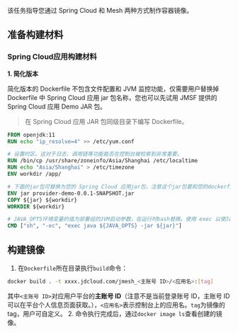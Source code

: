 该任务指导您通过 Spring Cloud 和 Mesh 两种方式制作容器镜像。

## 准备构建材料
### Spring Cloud应用构建材料

**1. 简化版本**

简化版本的 Dockerfile 不包含文件配置和 JVM 监控功能，仅需要用户替换掉 Dockerfile 中 Spring Cloud 应用 jar 包名称，您也可以先试用 JMSF 提供的 Spring Cloud 应用 Demo JAR 包。

>在 Spring Cloud 应用 JAR 包同级目录下编写 Dockerfile。

```dockerfile
FROM openjdk:11
RUN echo "ip_resolve=4" >> /etc/yum.conf

# 设置时区。这对于日志、调用链等功能能否在控制台被检索到非常重要。
RUN /bin/cp /usr/share/zoneinfo/Asia/Shanghai /etc/localtime
RUN echo "Asia/Shanghai" > /etc/timezone
ENV workdir /app/

# 下面的jar包可替换为您的 Spring Cloud 应用jar包，注意这个jar包要和您的dockerfile位于同一级目录
ENV jar provider-demo-0.0.1-SNAPSHOT.jar
COPY ${jar} ${workdir}
WORKDIR ${workdir}

# JAVA_OPTS环境变量的值为部署组的JVM启动参数，在运行时bash替换。使用 exec 以使Java程序可以接收SIGTERM信号。
CMD ["sh", "-ec", "exec java ${JAVA_OPTS} -jar ${jar}"]
```

##  构建镜像
1. 在`Dockerfile`所在目录执行`build`命令：
```bash
docker build . -t xxxx.jdcloud.com/jmesh_<主账号 ID>/<应用名>:[tag]
```
其中`<主账号 ID>`对应用户平台的**主账号 ID**（注意不是当前登录账号 ID，主账号 ID 可以在平台个人信息页面获取。），`<应用名>`表示控制台上的应用名。`tag`为镜像的 tag，用户可自定义。
2. 命令执行完成后，通过`docker image ls`查看创建的镜像。